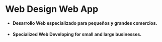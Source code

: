 # Web Design Web App
* #### Desarrollo Web especializado para pequeños y grandes comercios.
* #### Specialized Web Developing for small and large businesses.
